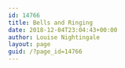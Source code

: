 ```yaml
---
id: 14766
title: Bells and Ringing
date: 2018-12-04T23:04:43+00:00
author: Louise Nightingale
layout: page
guid: /?page_id=14766
---
```

